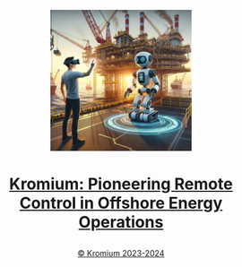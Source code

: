 <p align="center">
<a href="https://hydroplant.no">
  <img src="https://github.com/ar-robotics/.github/blob/main/DALL.E.png" style="width:50%"/></p>
 <h1 align="center">Kromium: Pioneering Remote Control in Offshore Energy Operations</h1>

## 
<p align="center">&copy Kromium 2023-2024</p>
